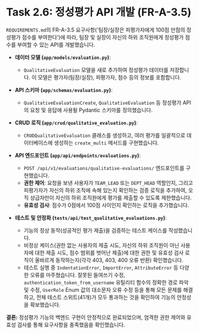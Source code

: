 # Task 2.6: 정성평가 API 개발 (FR-A-3.5)

`REQUIREMENTS.md`의 FR-A-3.5 요구사항('팀장/실장은 피평가자에게 100점 만점의 정성평가 점수를 부여한다')에 따라, 팀장 및 실장이 자신의 하위 조직원에게 정성평가 점수를 부여할 수 있는 API를 개발했습니다.

- **데이터 모델 (`app/models/evaluation.py`)**:
    - `QualitativeEvaluation` 모델을 새로 추가하여 정성평가 데이터를 저장합니다. 이 모델은 평가자(팀장/실장), 피평가자, 점수 등의 정보를 포함합니다.

- **API 스키마 (`app/schemas/evaluation.py`)**:
    - `QualitativeEvaluationCreate`, `QualitativeEvaluation` 등 정성평가 API의 요청 및 응답에 사용될 Pydantic 스키마를 정의했습니다.

- **CRUD 로직 (`app/crud/qualitative_evaluation.py`)**:
    - `CRUDQualitativeEvaluation` 클래스를 생성하고, 여러 평가를 일괄적으로 데이터베이스에 생성하는 `create_multi` 메서드를 구현했습니다.

- **API 엔드포인트 (`app/api/endpoints/evaluations.py`)**:
    - `POST /api/v1/evaluations/qualitative-evaluations/` 엔드포인트를 구현했습니다.
    - **권한 제어**: 요청을 보낸 사용자가 `TEAM_LEAD` 또는 `DEPT_HEAD` 역할인지, 그리고 피평가자가 자신의 하위 조직에 속해 있는지 확인하는 검증 로직을 추가하여, 오직 상급자만이 자신의 하위 조직원에게 평가를 제출할 수 있도록 제한했습니다.
    - **유효성 검사**: 점수가 0점에서 100점 사이인지 확인하는 로직을 추가했습니다.

- **테스트 및 안정화 (`tests/api/test_qualitative_evaluations.py`)**:
    - 기능의 정상 동작(성공적인 평가 제출)을 검증하는 테스트 케이스를 작성했습니다.
    - 비정상 케이스(권한 없는 사용자의 제출 시도, 자신의 하위 조직원이 아닌 사용자에 대한 제출 시도, 점수 범위를 벗어난 제출)에 대한 권한 및 유효성 검사 로직이 올바르게 동작하는지(각각 403, 403, 400 오류 반환) 확인했습니다.
    - 테스트 실행 중 `IndentationError`, `ImportError`, `AttributeError` 등 다양한 오류를 마주쳤습니다. 잘못된 들여쓰기 수정, `authentication_token_from_username` 유틸리티 함수의 정확한 경로 파악 및 수정, `UserRole` Enum 값의 대소문자 오류 수정 등을 통해 모든 문제를 해결하고, 전체 테스트 스위트(41개)가 모두 통과하는 것을 확인하여 기능의 안정성을 확보했습니다.

**결론:**
정성평가 기능의 백엔드 구현이 안정적으로 완료되었으며, 엄격한 권한 제어와 유효성 검사를 통해 요구사항을 충족했음을 확인했습니다.
